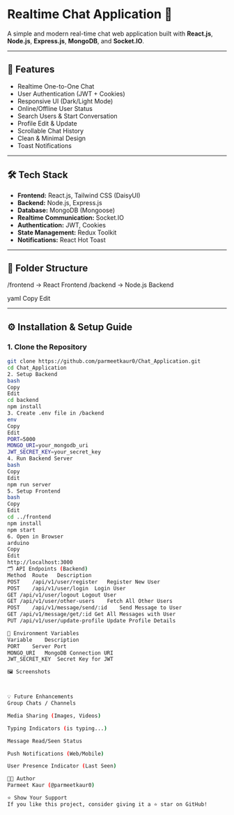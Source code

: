 # Realtime Chat Application 💬

A simple and modern real-time chat web application built with **React.js**, **Node.js**, **Express.js**, **MongoDB**, and **Socket.IO**.

---

## 🚀 Features
- Realtime One-to-One Chat
- User Authentication (JWT + Cookies)
- Responsive UI (Dark/Light Mode)
- Online/Offline User Status
- Search Users & Start Conversation
- Profile Edit & Update
- Scrollable Chat History
- Clean & Minimal Design
- Toast Notifications

---

## 🛠️ Tech Stack
- **Frontend:** React.js, Tailwind CSS (DaisyUI)
- **Backend:** Node.js, Express.js
- **Database:** MongoDB (Mongoose)
- **Realtime Communication:** Socket.IO
- **Authentication:** JWT, Cookies
- **State Management:** Redux Toolkit
- **Notifications:** React Hot Toast

---

## 📂 Folder Structure
/frontend -> React Frontend
/backend -> Node.js Backend

yaml
Copy
Edit

---

## ⚙️ Installation & Setup Guide

### 1. Clone the Repository
```bash
git clone https://github.com/parmeetkaur0/Chat_Application.git
cd Chat_Application
2. Setup Backend
bash
Copy
Edit
cd backend
npm install
3. Create .env file in /backend
env
Copy
Edit
PORT=5000
MONGO_URI=your_mongodb_uri
JWT_SECRET_KEY=your_secret_key
4. Run Backend Server
bash
Copy
Edit
npm run server
5. Setup Frontend
bash
Copy
Edit
cd ../frontend
npm install
npm start
6. Open in Browser
arduino
Copy
Edit
http://localhost:3000
🗂️ API Endpoints (Backend)
Method	Route	Description
POST	/api/v1/user/register	Register New User
POST	/api/v1/user/login	Login User
GET	/api/v1/user/logout	Logout User
GET	/api/v1/user/other-users	Fetch All Other Users
POST	/api/v1/message/send/:id	Send Message to User
GET	/api/v1/message/get/:id	Get All Messages with User
PUT	/api/v1/user/update-profile	Update Profile Details

📄 Environment Variables
Variable	Description
PORT	Server Port
MONGO_URI	MongoDB Connection URI
JWT_SECRET_KEY	Secret Key for JWT

🖼️ Screenshots



💡 Future Enhancements
Group Chats / Channels

Media Sharing (Images, Videos)

Typing Indicators (is typing...)

Message Read/Seen Status

Push Notifications (Web/Mobile)

User Presence Indicator (Last Seen)

🧑‍💻 Author
Parmeet Kaur (@parmeetkaur0)

⭐ Show Your Support
If you like this project, consider giving it a ⭐ star on GitHub!
